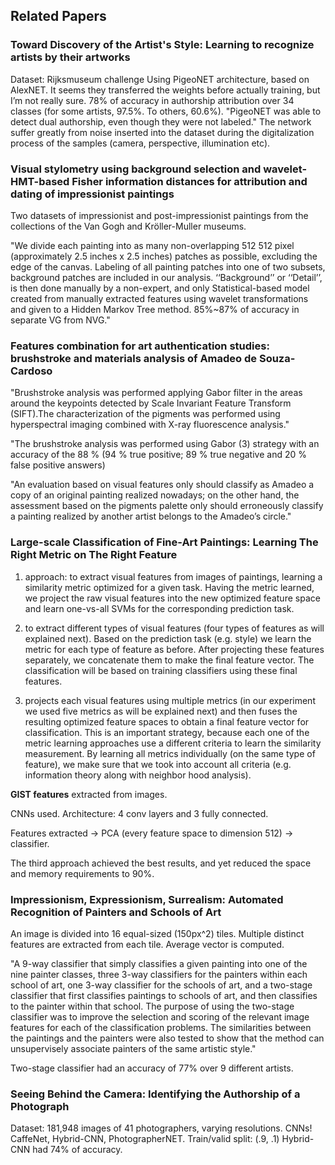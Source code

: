 ## Related Papers

### Toward Discovery of the Artist's Style: Learning to recognize artists by their artworks

Dataset: Rijksmuseum challenge
Using PigeoNET architecture, based on AlexNET. It seems they transferred the
 weights before actually training, but I’m not really sure.
78% of accuracy in authorship attribution over 34 classes (for some artists,
   97.5%. To others, 60.6%).
"PigeoNET was able to detect dual authorship, even though they were not 
labeled."
The network suffer greatly from noise inserted into the dataset during the
 digitalization process of the samples (camera, perspective, illumination etc).


### Visual stylometry using background selection and wavelet-HMT-based Fisher information distances for attribution and dating of impressionist paintings

Two datasets of impressionist and post-impressionist paintings from the
collections of the Van Gogh and Kröller-Muller museums.

"We divide each painting into as many non-overlapping 512  512 pixel
(approximately 2.5 inches x 2.5 inches) patches as possible, excluding the
edge of the canvas. Labeling of all painting patches into one of two subsets,
background patches are included in our analysis.
‘‘Background’’ or ‘‘Detail’’, is then done manually by a non-expert, and only
Statistical-based model created from manually extracted features using wavelet
transformations and given to a Hidden Markov Tree method.
85%~87% of accuracy in separate VG from NVG."


### Features combination for art authentication studies: brushstroke and materials analysis of Amadeo de Souza-Cardoso

"Brushstroke analysis was performed applying Gabor filter in the areas around
the keypoints detected by Scale Invariant Feature Transform (SIFT).The
characterization of the pigments was performed using hyperspectral imaging
combined with X-ray fluorescence analysis."

"The brushstroke analysis was performed using Gabor (3) strategy with an
accuracy of the 88 % (94 % true positive; 89 % true negative and 20 % false
positive answers)

"An evaluation based on visual features only should classify as Amadeo a copy
of an original painting realized nowadays; on the other hand, the assessment
based on the pigments palette only should erroneously classify a painting
realized by another artist belongs to the Amadeo’s circle."


### Large-scale Classification of Fine-Art Paintings: Learning The Right Metric on The Right Feature

1. approach: to extract visual features from images of paintings, learning a
similarity metric optimized for a given task. Having the metric learned,
we project the raw visual features into the new optimized feature space and
learn one-vs-all SVMs for the corresponding prediction task.

2. to extract different types of visual features (four types of features as
will explained next). Based on the prediction task (e.g. style) we learn the
metric for each type of feature as before. After projecting these features
separately, we concatenate them to make the final feature vector.
The classification will be based on training classifiers using these final
features.

3. projects each visual features using multiple metrics (in our experiment we
used five metrics as will be explained next) and then fuses the resulting
optimized feature spaces to obtain a final feature vector for classification.
This is an important strategy, because each one of the metric learning
approaches use a different criteria to learn the similarity measurement. By
learning all metrics individually (on the same type of feature), we make sure
that we took into account all criteria (e.g. information theory along with
neighbor hood analysis).

**GIST features** extracted from images.

CNNs used. Architecture: 4 conv layers and 3 fully connected.

Features extracted -> PCA (every feature space to dimension 512) -> classifier.

The third approach achieved the best results, and yet reduced the space
and memory requirements to 90%.


### Impressionism, Expressionism, Surrealism: Automated Recognition of Painters and Schools of Art

An image is divided into 16 equal-sized (150px^2) tiles. Multiple distinct 
features are extracted from each tile. Average vector is computed.

"A 9-way classifier that simply classifies a given painting into
one of the nine painter classes, three 3-way classifiers for the painters 
within each school of art, one 3-way classifier for the schools of art, and a 
two-stage classifier that first classifies paintings to schools
of art, and then classifies to the painter within that school. The purpose of 
using the two-stage classifier was to improve the selection and scoring of the 
relevant image features for each of the classification problems. The 
similarities between the paintings and the painters were also tested to show 
that the method can unsupervisely associate painters of the same artistic 
style."

Two-stage classifier had an accuracy of 77% over 9 different artists. 


### Seeing Behind the Camera: Identifying the Authorship of a Photograph

Dataset: 181,948 images of 41 photographers, varying resolutions.
CNNs! CaffeNet, Hybrid-CNN, PhotographerNET.
Train/valid split: (.9, .1)
Hybrid-CNN had 74% of accuracy.
